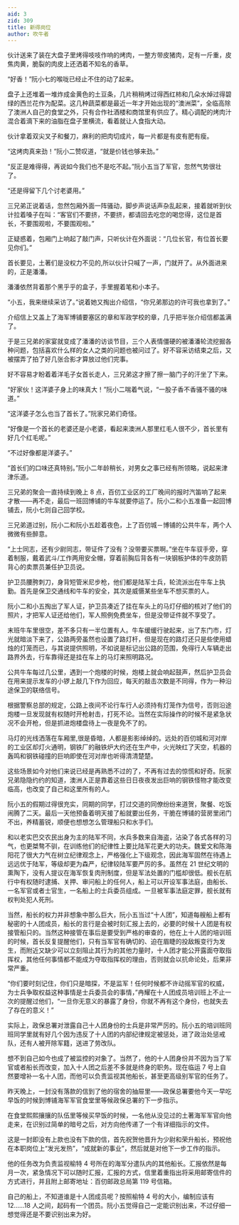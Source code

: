 ```yaml
---
aid: 3
zid: 309
title: 新得岗位
author: 吹牛者
---
```


伙计送来了装在大盘子里烤得吱吱作响的烤肉，一整方带皮猪肉，足有一斤重，皮焦肉黄，脆裂的肉皮上还洒着不知名的香草。

“好香！”阮小七的喉咙已经止不住的动了起来。

盘子上还堆着一堆炸成金黄色的土豆条，几片稍稍烤过得西红柿和几朵水焯过得碧绿的西兰花作为配菜。这几种蔬菜都是最近一年才开始出现的“澳洲菜”，全临高除了澳洲人自己的食堂之外，只有合作社酒楼和商馆里有供应了。精心调配的烤肉汁混合着滴下来的油脂在盘子里横流，看着就让人食指大动。

伙计拿着双尖叉子和餐刀，麻利的把肉切成片，每一片都是有皮有肥有瘦。

“这烤肉真来劲！”阮小二赞叹道，“就是价钱也够来劲。”

“反正是难得得，再说如今我们也不是吃不起。”阮小五当了军官，忽然气势很壮了。

“还是得留下几个讨老婆用。”

三兄弟正说着话，忽然包厢外面一阵骚动，脚步声说话声杂乱起来，接着就听到伙计拉着嗓子在叫：“客官们不要挤，不要挤，都请回去吃您的喝您得，这位是首长，不要围观啦，不要围观啦。”

正疑惑着，包厢门上响起了敲门声，只听伙计在外面说：“几位长官，有位首长要见你们。”

首长要见，土著们是没权力不见的,所以伙计只喊了一声，门就开了。从外面进来的，正是潘潘。

潘潘依然背着那个黑乎乎的盒子，手里握着笔和小本子。

“小五，我来继续采访了。”说着她又掏出介绍信，“你兄弟那边的许可我也拿到了。”

介绍信上又盖上了海军博铺要塞区的章和军政学校的章，几乎把半张介绍信都盖满了。

于是三兄弟的家宴就变成了潘潘的访谈节目，三个人表情僵硬的被潘潘轮流挖掘各种问题，包括喜欢什么样的女人之类的问题也被问过了。好不容采访结束之后，又被摆弄了拍了好几张合影才算放过他们完事。

好不容易才盼着着洋毛子女首长走人，三兄弟这才擦了擦一脑门子的汗坐了下来。

“好家伙！这洋婆子身上的味真大！”阮小二喘着气说，“一股子香不香骚不骚的味道。”

“这洋婆子怎么也当了首长了。”阮家兄弟们奇怪。

“好像是一个首长的老婆还是小老婆，看起来澳洲人那里红毛人很不少，首长里有好几个红毛呢。”

“不过好像都是洋婆子。”

“首长们的口味还真特别。”阮小二年龄稍长，对男女之事已经有所领略，说起来津津乐道。

三兄弟的聚会一直持续到晚上 8 点，百仞工业区的工厂晚间的报时汽笛响了起来才散——再不走，最后一班回博铺的牛车就要停运了。阮小二和小五准备一起回博铺去，阮小七则自己回学校。

三兄弟道过别，阮小二和阮小五趁着夜色，上了百仞城－博铺的公共牛车，两个人微微有些醉意。

“上士同志，还有少尉同志，带证件了没有？没带要买票啊。”坐在牛车驭手旁，穿着制服，戴着武斗/工作两用安全帽，穿着前胸后背各有一块钢板护体的牛皮防箭背心的卖票员兼任护卫员说。

护卫员腰胯刺刀，身背短管米尼步枪，他们都是陆军士兵，轮流派出在牛车上执勤。首先是保卫交通线和牛车的安全，其次是威慑某些坐车不想买票的人。

阮小二和小五掏出了军人证，护卫员凑近了挂在车头上的马灯仔细的核对了他们的照片，才把军人证还给他们，军人照例免费坐车，但是没带证件就不享受了。

末班牛车里很空，差不多只有一半位置有人。牛车缓缓行驶起来，出了东门市，灯光就暗淡下来了，公路两旁虽然也设置了路灯杆，但是现在的路灯还只是些使用蜡烛的灯笼而已，与其说提供照明，不如说是标记出公路的范围，免得行人车辆走出路界外去，行车靠得还是挂在车上的马灯来照明路况。

公共牛车每过几公里，遇到一个炮楼的时候，炮楼上就会响起鼓声，然后护卫员会在用来提示发车的小锣上敲几下作为回应，每天的敲击次数是不同得，作为一种沿途保卫的联络信号。

根据警察总部的规定，公路上夜间不论行车行人必须持有灯笼作为信号，否则沿途炮楼一旦发现就有权随时开枪射击，打死不论。当然在实际操作的时候不是紧急状况不会开枪，但是抓进炮楼盘待上一夜是免不了的。

马灯的光线洒落在车厢里,很是昏暗，人都是影影绰绰的。远处的百仞城和河对岸的工业区却灯火通明，钢铁厂的融铁炉大约还在生产中，火光映红了天空，机器的轰鸣和钢铁碰撞的巨响即使在河对岸也听得清清楚楚。

这些场景如今对他们来说已经是再熟悉不过的了，不再有过去的惊慌和好奇。阮家兄弟隐隐约约的知道，澳洲人正是靠着这些日日夜夜发出巨响的钢铁怪物才能改变临高，也改变了自己和这里所有的人。

阮小五的假期过得很充实，同期的同学，打过交道的同僚纷纷来道贺，聚餐、吃饭闹腾了二天。最后一天他预备着明天接了船就要出任务，干脆在博铺的营房里闭门不出，养精蓄锐，顺便也想想怎么管理船只和水手们。

和以老实巴交农民出身为主的陆军不同，水兵多数来自海盗，沾染了各式各样的习气，也更桀骜不驯，在训练他们的纪律性上要比陆军花更大的功夫。魏爱文和陈海阳花了很大力气在树立纪律观念上，严格强化上下级观念，因此海军固然在待遇上远远优于陆军，等级却更为森严，纪律较陆军要严厉的多。虽然在 21 世纪文明的熏陶下，没有人提议在海军恢复肉刑制度，但是军法处置的门槛却很低。舰长在航行中有权随时逮捕、关押、审问船上的任何人，船上可以开设军事法庭，由船长、一名军官或者士官生，一名船上的士兵委员组成。一旦被军事法庭定罪，舰长就有权判处犯人死刑。

当然，船长的权力并非想象中那么巨大，阮小五当过“十人团”，知道每艘船上都有秘密的十人团成员，船长的言行是会被时刻汇报上去的，必要的时候十人团是有权接管船只的。当然这种接管在事后是要受到严格的审查的，他在上十人团的培训班的时候，首长反复提醒他们，只有当军官有确切的、迫在眉睫的投敌叛变行为发生，而附近又缺少可以立刻阻止其行为的其他力量时，十人团才能公开露面夺取指挥权，其他任何事情都不能成为夺取指挥权的理由，否则就会以抗命论处，后果非常严重。

“你们要时刻记住，你们只是暗探，不是监军！任何时候都不许动摇军官的权威，为士兵争取权益这种事情是士兵委员会的事情，”冉耀在十人团成员培训班上不止一次的提醒过他们，“一旦你无意义的暴露了身份，你就不再有这个身份，也就失去了存在的意义！”

实际上，政保总署对泄露自己十人团身份的士兵是非常严厉的。阮小五的培训班同班同学里就有好几个因为违反了十人团的内部纪律规定被惩处，进了政治处惩戒队，还有人被开除军籍，送进了劳改队。

想不到自己如今也成了被监控的对象了。当然了，他的十人团身份并不因为当了军官或者船长而改变，加入十人团之后差不多就是终身的职务。现在临运 7 号上自然要增补一名十人团，而他可以负责监视其他船长，甚至更高级别军官的任务了。

昨天晚上，一封没有落款的信到了他的宿舍的抽屉里——政保总署要他今天一早吃早饭的时候到博铺海军军官食堂里等候政保总署的下一步指示。

在食堂熙熙攘攘的队伍里等候买早饭的时候，一名他从没见过的土著海军军官向他走来，在识别过简单的暗号之后，对方向他传递了一个有详细指示的文件。

这是一封即没有上款也没有下款的信，首先祝贺他晋升为少尉和荣升船长，预祝他在本职岗位上“发光发热”，“成就新的事业”，然后就是对他下一步工作的指示。

他的任务改为负责监视榆特 4 号所在的海军分遣队内的其他船长。汇报依然是每月一次，紧急情况下可以随时汇报，汇报的方式，信里着重指出将采用邮寄信件的方式进行，并且附上邮寄地址：百仞邮政总局第 119 号信箱。

自己的船上，不知道谁是十人团成员呢？按照榆特 4 号的大小，编制应该有 12……18 人之间，起码有一个团员。阮小五觉得自己一定能识别出来，不过仔细一想觉得还是不要识别出来为好。
